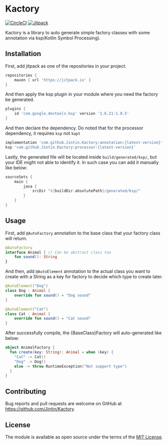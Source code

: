 # Kactory

[![CircleCI](https://circleci.com/gh/Jintin/Kactory.svg?style=shield)](https://app.circleci.com/pipelines/github/Jintin/Kactory)
[![Jitpack](https://jitpack.io/v/Jintin/Kactory.svg)](https://jitpack.io/#Jintin/Kactory)

Kactory is a library to auto generate simple factory classes with some annotation via ksp(Kotlin
Symbol Processing).

## Installation

First, add jitpack as one of the repositories in your project.

```groovy
repositories {
    maven { url 'https://jitpack.io' }
}
```

And then apply the ksp plugin in your module where you need the factory be generated.

```groovy
plugins {
    id 'com.google.devtools.ksp' version '1.6.21-1.0.5'
}
```

And then declare the dependency. Do noted that for the processor dependency, it requires `ksp`
not `kapt`

```groovy
implementation 'com.github.Jintin.Kactory:annotation:{latest-version}'
ksp 'com.github.Jintin.Kactory:processor:{latest-version}'
```

Lastly, the generated file will be located inside `build/generated/ksp/`, but your IDE might not
able to identify it. In such case you can add it manually like below:

```groovy
sourceSets {
    main {
        java {
            srcDir "${buildDir.absolutePath}/generated/ksp/"
        }
    }
}
```

## Usage

First, add `@AutoFactory` annotation to the base class that your factory class will return.
```kotlin
@AutoFactory
interface Animal { // Can be abstract class too
    fun sound(): String
}
```

And then, add `@AutoElement` annotation to the actual class you want to create with a String as a
key for factory to decide which type to create later.
```kotlin
@AutoElement("Dog")
class Dog : Animal {
    override fun sound() = "Dog sound"
}

@AutoElement("Cat")
class Cat : Animal {
    override fun sound() = "Cat sound"
}
```

After successfully compile, the {BaseClass}Factory will auto-generated like below:
```kotlin
object AnimalFactory {
  fun create(key: String): Animal = when (key) {
    "Cat" -> Cat()
    "Dog" -> Dog()
    else -> throw RuntimeException("Not support type")
  }
}
```

## Contributing

Bug reports and pull requests are welcome on GitHub at <https://github.com/Jintin/Kactory>.

## License

The module is available as open source under the terms of
the [MIT License](http://opensource.org/licenses/MIT).
